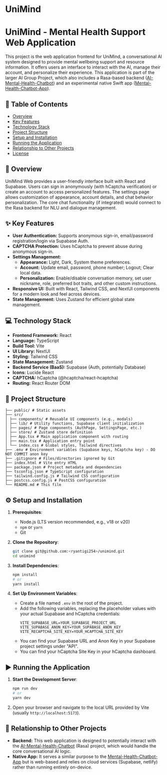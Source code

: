 # UniMind
# UniMind - Mental Health Support Web Application

This project is the web application frontend for UniMind, a conversational AI system designed to provide mental wellbeing support and resource information. It offers users an interface to interact with the AI, manage their account, and personalize their experience. This application is part of the larger AI Group Project, which also includes a Rasa-based backend ([AI-Mental-Health-Chatbot](https://github.com/ryantigi254/AI-Mental-Health-Chatbot)) and an experimental native Swift app ([Mental-Health-Chatbot-App](https://github.com/ryantigi254/Mental-Health-Chatbot-App)).

## :bookmark_tabs: Table of Contents

*   [Overview](#rocket-overview)
*   [Key Features](#sparkles-key-features)
*   [Technology Stack](#computer-technology-stack)
*   [Project Structure](#file_folder-project-structure)
*   [Setup and Installation](#gear-setup-and-installation)
*   [Running the Application](#arrow_forward-running-the-application)
*   [Relationship to Other Projects](#link-relationship-to-other-projects)
*   [License](#memo-license)

## :rocket: Overview

UniMind Web provides a user-friendly interface built with React and Supabase. Users can sign in anonymously (with hCaptcha verification) or create an account to access personalized features. The settings page allows customization of appearance, account details, and chat behavior personalization. The core chat functionality (if integrated) would connect to the Rasa backend for NLU and dialogue management.

## :sparkles: Key Features

*   **User Authentication:** Supports anonymous sign-in, email/password registration/login via Supabase Auth.
*   **CAPTCHA Protection:** Uses hCaptcha to prevent abuse during anonymous sign-in.
*   **Settings Management:**
    *   **Appearance:** Light, Dark, System theme preferences.
    *   **Account:** Update email, password, phone number; Logout; Clear local data.
    *   **Personalization:** Enable/disable conversation memory, set user nickname, role, preferred bot traits, and other custom instructions.
*   **Responsive UI:** Built with React, Tailwind CSS, and NextUI components for a modern look and feel across devices.
*   **State Management:** Uses Zustand for efficient global state management.

## :computer: Technology Stack

*   **Frontend Framework:** React
*   **Language:** TypeScript
*   **Build Tool:** Vite
*   **UI Library:** NextUI
*   **Styling:** Tailwind CSS
*   **State Management:** Zustand
*   **Backend Service (BaaS):** Supabase (Auth, potentially Database)
*   **Icons:** Lucide React
*   **CAPTCHA:** hCaptcha (@hcaptcha/react-hcaptcha)
*   **Routing:** React Router DOM

## :file_folder: Project Structure
```
├── public/ # Static assets
├── src/
│ ├── components/ # Reusable UI components (e.g., modals)
│ ├── lib/ # Utility functions, Supabase client initialization
│ ├── pages/ # Page components (AuthPage, SettingsPage, etc.)
│ ├── store/ # Zustand store definition
│ ├── App.tsx # Main application component with routing
│ ├── main.tsx # Application entry point
│ └── index.css # Global styles, Tailwind directives
├── .env # Environment variables (Supabase keys, hCaptcha key) - DO NOT COMMIT anon key
├── .gitignore # Files/directories ignored by Git
├── index.html # Vite entry HTML
├── package.json # Project metadata and dependencies
├── tsconfig.json # TypeScript configuration
├── tailwind.config.js # Tailwind CSS configuration
├── postcss.config.js # PostCSS configuration
└── README.md # This file
```

## :gear: Setup and Installation

1.  **Prerequisites**:
    *   Node.js (LTS version recommended, e.g., v18 or v20)
    *   `npm` or `yarn`
    *   Git

2.  **Clone the Repository**:
    ```bash
    git clone git@github.com:<ryantigi254>/unimind.git
    cd unimind
    ```

3.  **Install Dependencies**:
    ```bash
    npm install
    # or
    yarn install
    ```

4.  **Set Up Environment Variables**:
    *   Create a file named `.env` in the root of the project.
    *   Add the following variables, replacing the placeholder values with your actual Supabase and hCaptcha credentials:
        ```dotenv
        VITE_SUPABASE_URL=YOUR_SUPABASE_PROJECT_URL
        VITE_SUPABASE_ANON_KEY=YOUR_SUPABASE_ANON_KEY
        VITE_RECAPTCHA_SITE_KEY=YOUR_HCAPTCHA_SITE_KEY
        ```
    *   You can find your Supabase URL and Anon Key in your Supabase project settings under "API".
    *   You can find your hCaptcha Site Key in your hCaptcha dashboard.

## :arrow_forward: Running the Application

1.  **Start the Development Server**:
    ```bash
    npm run dev
    # or
    yarn dev
    ```
2.  Open your browser and navigate to the local URL provided by Vite (usually `http://localhost:5173`).

## :link: Relationship to Other Projects

*   **Backend:** This web application is designed to potentially interact with the [AI-Mental-Health-Chatbot](https://github.com/ryantigi254/AI-Mental-Health-Chatbot) (Rasa) project, which would handle the core conversational AI logic.
*   **Native App:** It serves a similar purpose to the [Mental-Health-Chatbot-App](https://github.com/ryantigi254/Mental-Health-Chatbot-App) but is web-based and relies on cloud services (Supabase, netlify) rather than running entirely on-device.



